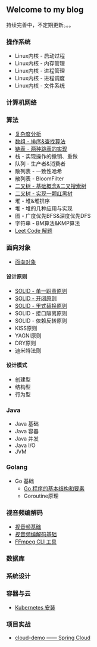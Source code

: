 ## Welcome to my blog

持续完善中，不定期更新。。。

### 操作系统

- Linux内核 - 启动过程
- Linux内核 - 内存管理
- Linux内核 - 进程管理
- Linux内核 - 进程调度
- Linux内核 - 文件系统

### 计算机网络

### 算法
- [复杂度分析](algorithm/复杂度分析.md)
- [数组 - 排序&查找算法](algorithm/sort.md)
- [链表 - 两种跳表的实现](algorithm/skip-list.md)
- 栈 - 实现操作的撤销、重做
- 队列 - 生产者&消费者
- 散列表 - 一致性哈希
- 散列表 - BloomFilter
- [二叉树 - 基础概念&二叉搜索树](algorithm/binary-tree.md)
- [二叉树 - 实现一颗红黑树](algorithm/red-black-tree.md)
- 堆 - 堆&堆排序
- 堆 - 堆的几种应用与实现
- 图 - 广度优先BFS&深度优先DFS
- 字符串 - BM算法&KMP算法
- [Leet Code 解题](algorithm/leet-code.md)

### 面向对象
- [面向对象](design-pattern/oop.md)
  
#### 设计原则
- [SOLID - 单一职责原则](design-pattern/srp.md)
- [SOLID - 开闭原则](design-pattern/ocp.md)
- [SOLID - 里式替换原则](design-pattern/lsp.md)
- SOLID - 接口隔离原则
- SOLID - 依赖反转原则
- KISS原则
- YAGNI原则
- DRY原则
- 迪米特法则
  
#### 设计模式
- 创建型
- 结构型
- 行为型


### Java
- Java 基础
- Java 容器
- Java 并发
- Java I/O
- JVM

### Golang
- Go 基础
  - [Go 程序的基本结构和要素](golang/Go程序的基本结构和要素.md)
  - Goroutine原理

### 视音频编解码
- [视音频基础](video-audio/视音频基础.md)
- [视音频编解码基础](video-audio/视音频编解码基础.md)
- [FFmpeg CLI 工具](video-audio/ffmpeg-cli.md)

### 数据库

### 系统设计

### 容器与云
- [Kubernetes 安装](cloud-native/install-kubernetes.md)

### 项目实战
- [cloud-demo —— Spring Cloud](https://github.com/kangliqi/cloud-demo)
